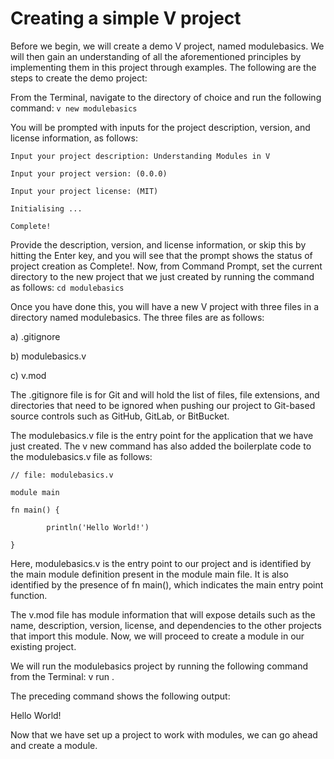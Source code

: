 # Creating a simple V project
Before we begin, we will create a demo V project, named modulebasics. We will then gain an understanding of all the aforementioned principles by implementing them in this project through examples. The following are the steps to create the demo project:

From the Terminal, navigate to the directory of choice and run the following command:
`v new modulebasics`

You will be prompted with inputs for the project description, version, and license information, as follows:
```
Input your project description: Understanding Modules in V

Input your project version: (0.0.0)

Input your project license: (MIT)

Initialising ...

Complete!
```
Provide the description, version, and license information, or skip this by hitting the Enter key, and you will see that the prompt shows the status of project creation as Complete!.
Now, from Command Prompt, set the current directory to the new project that we just created by running the command as follows:
`cd modulebasics`

Once you have done this, you will have a new V project with three files in a directory named modulebasics. The three files are as follows:

a) .gitignore

b) modulebasics.v

c) v.mod

The .gitignore file is for Git and will hold the list of files, file extensions, and directories that need to be ignored when pushing our project to Git-based source controls such as GitHub, GitLab, or BitBucket.

The modulebasics.v file is the entry point for the application that we have just created. The v new command has also added the boilerplate code to the modulebasics.v file as follows:
```
// file: modulebasics.v

module main

fn main() {

        println('Hello World!')

}
```

Here, modulebasics.v is the entry point to our project and is identified by the main module definition present in the module main file. It is also identified by the presence of fn main(), which indicates the main entry point function.

The v.mod file has module information that will expose details such as the name, description, version, license, and dependencies to the other projects that import this module. Now, we will proceed to create a module in our existing project.

We will run the modulebasics project by running the following command from the Terminal:
v run .

The preceding command shows the following output:

Hello World!

Now that we have set up a project to work with modules, we can go ahead and create a module.